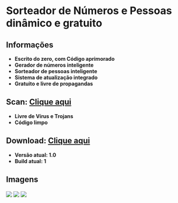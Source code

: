 # Sorteador de Números e Pessoas dinâmico e gratuito

## Informações
- **Escrito do zero, com Código aprimorado**
- **Gerador de números inteligente**
- **Sorteador de pessoas inteligente**
- **Sistema de atualização integrado**
- **Gratuito e livre de propagandas**

## Scan: [Clique aqui](https://www.virustotal.com/#/file/7c8b49470dd2e97c7446f80c670da4b6355d36545d2d67f6049d0888b05bef06/detection)
- **Livre de Vírus e Trojans**
- **Código limpo**

## Download: [Clique aqui](https://drive.google.com/uc?authuser=0&id=1BCBbrqokLOGTFTWM1qEWOXx49jHfu4_d&export=download)
- **Versão atual: 1.0**
- **Build atual: 1**

## Imagens

<img align="center" src="https://i.imgur.com/LjskYOx.png"/>

<img align="center" src="https://i.imgur.com/vlF0wKM.png"/>

<img align="center" src="https://i.imgur.com/s41Fpph.png"/>